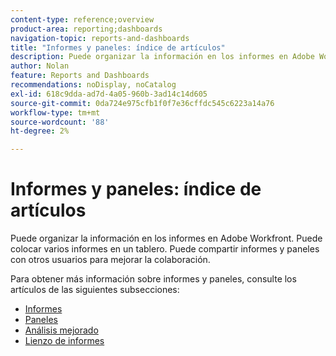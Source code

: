 ```yaml
---
content-type: reference;overview
product-area: reporting;dashboards
navigation-topic: reports-and-dashboards
title: "Informes y paneles: índice de artículos"
description: Puede organizar la información en los informes en Adobe Workfront. Puede colocar varios informes en un tablero. Puede compartir informes y paneles con otros usuarios para mejorar la colaboración.
author: Nolan
feature: Reports and Dashboards
recommendations: noDisplay, noCatalog
exl-id: 618c9dda-ad7d-4a05-960b-3ad14c14d605
source-git-commit: 0da724e975cfb1f0f7e36cffdc545c6223a14a76
workflow-type: tm+mt
source-wordcount: '88'
ht-degree: 2%

---
```



# Informes y paneles: índice de artículos

<!--Audited: 01/2024-->

Puede organizar la información en los informes en Adobe Workfront. Puede colocar varios informes en un tablero. Puede compartir informes y paneles con otros usuarios para mejorar la colaboración.

Para obtener más información sobre informes y paneles, consulte los artículos de las siguientes subsecciones:

* [Informes](../reports-and-dashboards/reports/reports-overview.md)
* [Paneles](../reports-and-dashboards/dashboards/dashboards-overview.md)
* [Análisis mejorado](../enhanced-analytics/enhanced-analytics.md)
* [Lienzo de informes](../reports-and-dashboards/reporting-canvas/reporting-canvas.md)
